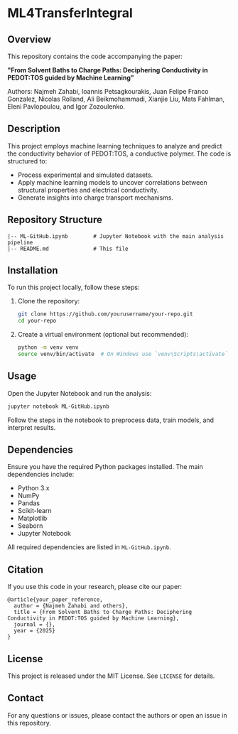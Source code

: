 # ML4TransferIntegral

## Overview
This repository contains the code accompanying the paper:

**"From Solvent Baths to Charge Paths: Deciphering Conductivity in PEDOT:TOS guided by Machine Learning"**

Authors: Najmeh Zahabi, Ioannis Petsagkourakis, Juan Felipe Franco Gonzalez, Nicolas Rolland, Ali Beikmohammadi, Xianjie Liu, Mats Fahlman, Eleni Pavlopoulou, and Igor Zozoulenko.

## Description
This project employs machine learning techniques to analyze and predict the conductivity behavior of PEDOT:TOS, a conductive polymer. The code is structured to:
- Process experimental and simulated datasets.
- Apply machine learning models to uncover correlations between structural properties and electrical conductivity.
- Generate insights into charge transport mechanisms.

## Repository Structure
```
|-- ML-GitHub.ipynb        # Jupyter Notebook with the main analysis pipeline
|-- README.md              # This file
```

## Installation
To run this project locally, follow these steps:

1. Clone the repository:
   ```bash
   git clone https://github.com/yourusername/your-repo.git
   cd your-repo
   ```

2. Create a virtual environment (optional but recommended):
   ```bash
   python -m venv venv
   source venv/bin/activate  # On Windows use `venv\Scripts\activate`
   ```

## Usage
Open the Jupyter Notebook and run the analysis:
```bash
jupyter notebook ML-GitHub.ipynb
```
Follow the steps in the notebook to preprocess data, train models, and interpret results.

## Dependencies
Ensure you have the required Python packages installed. The main dependencies include:
- Python 3.x
- NumPy
- Pandas
- Scikit-learn
- Matplotlib
- Seaborn
- Jupyter Notebook

All required dependencies are listed in `ML-GitHub.ipynb`.

## Citation
If you use this code in your research, please cite our paper:
```
@article{your_paper_reference,
  author = {Najmeh Zahabi and others},
  title = {From Solvent Baths to Charge Paths: Deciphering Conductivity in PEDOT:TOS guided by Machine Learning},
  journal = {},
  year = {2025}
}
```

## License
This project is released under the MIT License. See `LICENSE` for details.

## Contact
For any questions or issues, please contact the authors or open an issue in this repository.

